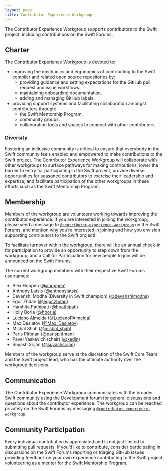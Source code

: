 ```yaml
---
layout: page
title: Contributor Experience Workgroup
---
```


The Contributor Experience Workgroup supports contributors to the Swift project, including contributions on the Swift Forums.

## Charter

The Contributor Experience Workgroup is devoted to:
- improving the mechanics and ergonomics of contributing to the Swift compiler and related open source repositories by:
  - providing guidance and setting expectations for the GitHub pull request and issue workflows.
  - maintaining onboarding documentation.
  - adding and managing GitHub labels.
- providing support systems and facilitating collaboration amongst contributors through:
  - the Swift Mentorship Program.
  - community groups.
  - collaboration tools and spaces to connect with other contributors.

### Diversity

Fostering an inclusive community is critical to ensure that everybody in the Swift community feels enabled and empowered to make contributions to the Swift project. The Contributor Experience Workgroup will collaborate with other workgroups to surface pathways for making contributions, lower the barrier to entry for participating in the Swift project, provide diverse opportunities for seasoned contributors to exercise their leadership and expertise, and facilitate participation of the other workgroups in these efforts such as the Swift Mentorship Program.


## Membership
Members of the workgroup are volunteers working towards improving the contributor experience. If you are interested in joining the workgroup, please send a message to [`@contributor-experience-workgroup`](https://forums.swift.org/g/contributor-experience-workgroup) on the Swift Forums, and mention why you’re interested in joining and how you envision supporting contributors to the Swift project!

To facilitate turnover within the workgroup, there will be an annual check-in for participation to provide an opportunity to step down from the workgroup, and a Call for Participation for new people to join will be announced on the Swift Forums.

The current workgroup members with their respective Swift Forums usernames:
* Alex Hoppen ([@ahoppen](https://forums.swift.org/u/ahoppen))
* Anthony Latsis ([@anthonylatsis](https://forums.swift.org/u/anthonylatsis))
* Devanshi Modha (Diversity in Swift champion) ([@devanshimodha](https://forums.swift.org/u/devanshimodha))
* Egor Zhdan ([@egor.zhdan](https://forums.swift.org/u/egor.zhdan))
* Harshita Pathipati ([@hpathipati](https://forums.swift.org/u/hpathipati))
* Holly Borla ([@hborla](https://forums.swift.org/u/hborla))
* Luciano Almeida ([@LucianoPAlmeida](https://forums.swift.org/u/LucianoPAlmeida))
* Max Desiatov ([@Max_Desiatov](https://forums.swift.org/u/max_desiatov))
* Mishal Shah ([@mishal_shah](https://forums.swift.org/u/mishal_shah))
* Paris Pittman ([@parispittman](https://forums.swift.org/u/parispittman))
* Pavel Yaskevich (chair) ([@xedin](https://forums.swift.org/u/xedin))
* Suyash Srijan ([@suyashsrijan](https://forums.swift.org/u/suyashsrijan))

Members of the workgroup serve at the discretion of the Swift Core Team and the Swift project lead, who has the ultimate authority over the workgroup decisions.


## Communication

The Contributor Experience Workgroup communicates with the broader Swift community using the Development forum for general discussions and questions about the contributor experience. The workgroup can be reached privately on the Swift Forums by messaging [`@contributor-experience-workgroup`](https://forums.swift.org/g/contributor-experience-workgroup).

## Community Participation

Every individual contribution is appreciated and is not just limited to submitting pull requests. If you’d like to contribute, consider participating in discussions on the Swift Forums reporting or triaging GitHub issues providing feedback on your own experience contributing to the Swift project volunteering as a mentor for the Swift Mentorship Program.
